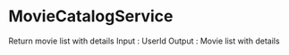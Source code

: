 # MovieCatalogService
Return movie list with details 
Input : UserId
Output : Movie list with details
